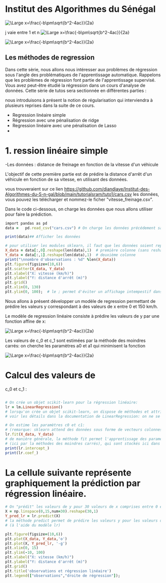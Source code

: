 
# Institut des Algorithmes du Sénégal


![\Large x=\frac{-b\pm\sqrt{b^2-4ac}}{2a}](https://latex.codecogs.com/svg.latex?\Large&space;y_j=f(x_j)+e_j\quad)

j vaie entre 1 et n
![\Large x=\frac{-b\pm\sqrt{b^2-4ac}}{2a}](https://latex.codecogs.com/svg.latex?\Large&space;f(x)=f(x;c_0,c_1,c_2,\ldots,c_d))

![\Large x=\frac{-b\pm\sqrt{b^2-4ac}}{2a}](https://latex.codecogs.com/svg.latex?\Large&space;c_0+c_1x+c_2x^2+\ldots+c_dx^d)


## Les méthodes de regression

Dans cette sèrie, nous allons nous intéresser aux problèmes de régression sous l'angle des problématiques de l'apprentissage automatique. Rappelons que les problèmes de régression font partie de l'apprentissage supervisé. 
Vous avez peut-être étudié la régression dans un cours d'analyse de données.
Cette sèrie de tutos sera sectionnée en différentes parties :

nous introduisons à présent la notion de régularisation qui interviendra à plusieurs reprises dans la suite de ce cours.

- Regression linéaire simple
- Régression avec une pénalisation de ridge
- Regression linéaire avec une pénalisation de Lasso
- 
# 1. ression linéaire simple

-Les données : distance de freinage en fonction de la vitesse d'un véhicule

L'objectif de cette première partie est de prédire la distance d'arrêt d'un véhicule en fonction de sa vitesse, en utilisant des données.

vous trouveraient sur ce lien https://github.com/diandiaye/Institut-des-Algorithmes-du-S-n-gal/blob/main/tutorialsram/tuto1/cars.csv les données, vous pouvez les télécharger et nommez-le ficher "vitesse_freinage.csv".

Dans le code ci-dessous, on charge les données que nous allons utiliser pour faire la prédiction.

```ruby
import pandas as pd
data =   pd.read_csv("cars.csv") # On charge les données précédement sauvegardées

print(data)## Afficher les données

# pour utiliser les modules sklearn, il faut que les données soient représentées par des vecteurs colonnes
X_data = data[:,0].reshape(len(data),1)  # première colonne (sans reshape, X_data serait un vecteur ligne)
Y_data = data[:,1].reshape(len(data),1)  # deuxième colonne
print("\nnombre d'observations : %d" %len(X_data))
plt.figure(figsize=(10,6))
plt.scatter(X_data, Y_data)
plt.xlabel("X: vitesse (km/h)")
plt.ylabel("Y: distance d'arrêt (m)")
plt.grid()
plt.xlim(0, 130)
plt.ylim(0, 100);  # le ; permet d'éviter un affichage intempestif dans le carnet
```

Nous allons à présent développer un modèle de regression permettant de prédire les valeurs y correspondant à des valeurs de x entre 0 et 150 km/h.

Le modèle de regression linéaire consiste à prédire les valeurs de y par une fonction affine de x:

![\Large x=\frac{-b\pm\sqrt{b^2-4ac}}{2a}](https://latex.codecogs.com/svg.latex?\Large&space;y_{pred}=c_0+c_1x)

 Les valeurs de c_0 et c_1 sont estimées par la méthode des moindres carrés: on cherche les paramètres a0 et a1 qui minimisent la fonction
 
 

![\Large x=\frac{-b\pm\sqrt{b^2-4ac}}{2a}](https://latex.codecogs.com/svg.latex?\Large&space;\sum_{i=1}^n\left|y_{data}[i]-a_0-a_1x_{data}[i]\right|^2)

# Calcul des valeurs de 
c_0 et c_1 :
```ruby

# On crée un objet scikit-learn pour la régression linéaire:
lr = lm.LinearRegression()
# lorsqu'on crée un objet scikit-learn, on dispose de méthodes et attributs 
# voir les détails dans la documentation de LinearRegression: on ne se servira que de quelques uns d'entre eux

# On estime les paramètres c0 et c1: 
# (remarque: sklearn attend des données sous forme de vecteurs colonnes)
lr.fit(X_data, Y_data)  
# de manière générale, la méthode fit permet l'apprentissage des paramètres du modèle 
# (ici par la méthodes des moindres carrés), qui sont stockés ici dans les attributs suivants:
print(lr.intercept_)  
print(lr.coef_)
```

# La cellule suivante représente graphiquement la prédiction par régression linéaire.

```ruby
# On "prédit" les valeurs de y pour 30 valeurs de x comprises entre 0 et 15
X = np.linspace(0,15,num=30).reshape(30,1)
Y_pred_lr = lr.predict(X)  
# la méthode predict permet de prédire les valeurs y pour les valeurs de x passées en argument
# (à l'aide du modèle lr)

plt.figure(figsize=(10,6))
plt.plot(X_data, Y_data,'o')
plt.plot(X, Y_pred_lr, '-g')
plt.xlim(0, 15)
plt.ylim(-10, 100)
plt.xlabel("X: vitesse (km/h)")
plt.ylabel("Y: distance d'arrêt (m)")
plt.grid()
plt.title('observations et régression linéaire')
plt.legend(["observations","droite de régression"]);
```

